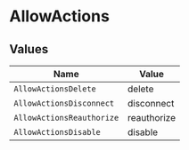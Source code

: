 # AllowActions


## Values

| Name                      | Value                     |
| ------------------------- | ------------------------- |
| `AllowActionsDelete`      | delete                    |
| `AllowActionsDisconnect`  | disconnect                |
| `AllowActionsReauthorize` | reauthorize               |
| `AllowActionsDisable`     | disable                   |